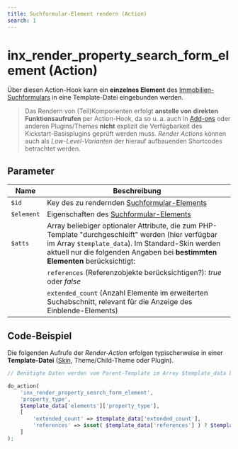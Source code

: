 ```yaml
---
title: Suchformular-Element rendern (Action)
search: 1
---
```


# inx_render_property_search_form_element (Action)

Über diesen Action-Hook kann ein **einzelnes Element** des [Immobilien-Suchformulars](../komponenten/index.html) in eine Template-Datei eingebunden werden.

> Das Rendern von (Teil)Komponenten erfolgt **anstelle von direkten Funktionsaufrufen** per Action-Hook, da so u. a. auch in [Add-ons](../add-ons.html) oder anderen Plugins/Themes **nicht** explizit die Verfügbarkeit des Kickstart-Basisplugins geprüft werden muss. <i>Render Actions</i> können auch als <i>Low-Level-Varianten</i> der hierauf aufbauenden Shortcodes betrachtet werden.

## Parameter

| Name | Beschreibung |
| ---- | ------------ |
| `$id` | Key des zu rendernden [Suchformular-Elements](filter-inx-search-form-elements.html#Das-Elements-Array-im-Detail) |
| `$element` | Eigenschaften des [Suchformular-Elements](filter-inx-search-form-elements.html#Das-Elements-Array-im-Detail) |
| `$atts` | Array beliebiger optionaler Attribute, die zum PHP-Template "durchgeschleift" werden (hier verfügbar im Array `$template_data`). Im Standard-Skin werden aktuell nur die folgenden Angaben bei **bestimmten Elementen** berücksichtigt: |
| | `references` (Referenzobjekte berücksichtigen?): *true* oder *false* |
| | `extended_count` (Anzahl Elemente im erweiterten Suchabschnitt, relevant für die Anzeige des Einblende-Elements) |

## Code-Beispiel

Die folgenden Aufrufe der <i>Render-Action</i> erfolgen typischerweise in einer **Template-Datei** ([Skin](../anpassung-erweiterung/skins.html), Theme/Child-Theme oder Plugin).

```php
// Benötigte Daten werden vom Parent-Template im Array $template_data bereitgestellt.

do_action(
	'inx_render_property_search_form_element',
	'property_type',
	$template_data['elements']['property_type'],
	[
		'extended_count' => $template_data['extended_count'],
		'references' => isset( $template_data['references'] ) ? $template_data['references'] : ''
	]
);
```